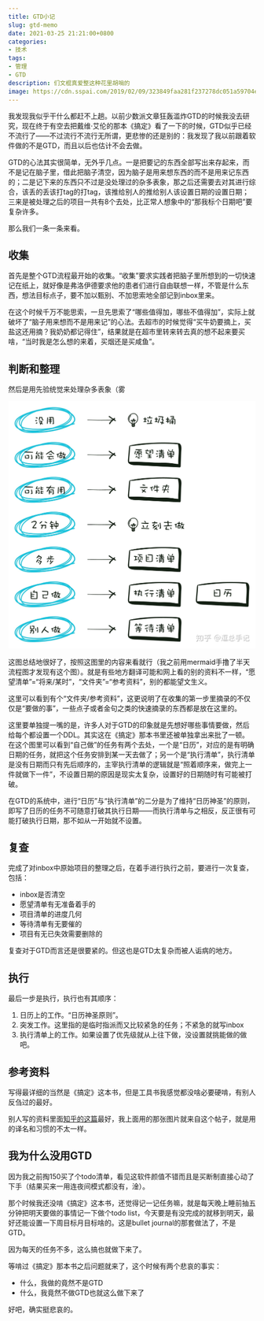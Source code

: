 ```yaml
---
title: GTD小记
slug: gtd-memo
date: 2021-03-25 21:21:00+0800
categories:
- 技术
tags:
- 管理
- GTD
description: 们文棍真爱整这种花里胡哨的
image: https://cdn.sspai.com/2019/02/09/323849faa281f237278dc051a59704e1.png?imageMogr2/auto-orient/quality/95/thumbnail/!1420x708r/gravity/Center/crop/1420x708/interlace/1
---
```


 我发现我似乎干什么都赶不上趟。以前少数派文章狂轰滥炸GTD的时候我没去研究，现在终于有空去把戴维·艾伦的那本《搞定》看了一下的时候，GTD似乎已经不流行了——不过流行不流行无所谓，更悲惨的还是别的：我发现了我以前跟着软件做的不是GTD，而且以后也估计不会去做。

GTD的心法其实很简单，无外乎几点。一是把要记的东西全部写出来存起来，而不是记在脑子里，借此把脑子清空，因为脑子是用来想东西的而不是用来记东西的；二是记下来的东西只不过是没处理过的杂多表象，那之后还需要去对其进行综合，该丢的丢该打tag的打tag，该推给别人的推给别人该设置日期的设置日期；三来是被处理之后的项目一共有8个去处，比正常人想象中的“那我标个日期吧”要复杂许多。

那么我们一条一条来看。

## 收集

首先是整个GTD流程最开始的收集。“收集”要求实践者把脑子里所想到的一切快速记在纸上，就好像是弗洛伊德要求他的患者们进行自由联想一样，不管是什么东西，想法目标点子，要不加以甄别、不加思索地全部记到inbox里来。

在这个时候千万不能思索，一旦先思索了“哪些值得加，哪些不值得加”，实际上就破坏了“脑子用来想而不是用来记”的心法。去超市的时候觉得“买牛奶要摘上，买盐这还用摘？我奶奶都记得住”，结果就是在超市里转来转去真的想不起来要买啥，“当时我是怎么想的来着，买烟还是买咸鱼”。

## 判断和整理

然后是用先验统觉来处理杂多表象（雾

![](https://raw.githubusercontent.com/yuukoamamiya/pic/master/202201021556319.jpg)

这图总结地很好了，按照这图里的内容来看就行（我之前用mermaid手撸了半天流程图才发现有这个图）。就是有些地方翻译可能和网上看的别的资料不一样，“愿望清单”=“将来/某时”，“文件夹”=“参考资料”，别的都能望文生义。

这里可以看到有个“文件夹/参考资料”，这更说明了在收集的第一步里摘录的不仅仅是“要做的事”，一些点子或者金句之类的快速摘录的东西都是放在这里的。

这里要单独提一嘴的是，许多人对于GTD的印象就是先想好哪些事情要做，然后给每个都设置一个DDL。其实这在《搞定》那本书里还被单独拿出来批了一顿。在这个图里可以看到“自己做”的任务有两个去处，一个是“日历”，对应的是有明确日期的任务，就把这个任务安排到某一天去做了；另一个是“执行清单”，执行清单是没有日期而只有先后顺序的，主宰执行清单的逻辑就是“照着顺序来，做完上一件就做下一件”，不设置日期的原因是现实太复杂，设置好的日期随时有可能被打破。

在GTD的系统中，进行“日历”与“执行清单”的二分是为了维持“日历神圣”的原则，即写了日历的任务不可随意打破其执行日期——而执行清单与之相反，反正很有可能打破执行日期，那不如从一开始就不设置。

## 复查

完成了对inbox中原始项目的整理之后，在着手进行执行之前，要进行一次复查，包括：

- inbox是否清空
- 愿望清单有无准备着手的
- 项目清单的进度几何
- 等待清单有无要催的
- 项目有无已失效需要删除的

复查对于GTD而言还是很要紧的。但这也是GTD太复杂而被人诟病的地方。

## 执行

最后一步是执行，执行也有其顺序：

1. 日历上的工作。“日历神圣原则”。
2. 突发工作。这里指的是临时指派而又比较紧急的任务；不紧急的就写inbox
3. 执行清单上的工作。如果设置了优先级就从上往下做，没设置就挑能做的做吧。

## 参考资料

写得最详细的当然是《搞定》这本书，但是工具书我感觉都没啥必要硬啃，有别人反刍过的最好。

别人写的资料里面[知乎的这篇](https://zhuanlan.zhihu.com/p/42694082)最好，我上面用的那张图片就来自这个帖子，就是用的译名和习惯的不太一样。

## 我为什么没用GTD

因为我之前掏150买了个todo清单，看见这软件颜值不错而且是买断制直接心动了下手（结果买来一用连夜间模式都没有，淦）。

那个时候我还没啃《搞定》这本书，还觉得记一记任务嘛，就是每天晚上睡前抽五分钟把明天要做的事情记一下做个todo list，今天要是有没完成的就移到明天，最好还能设置一下周目标月目标啥的。这是bullet journal的那套做法了，不是GTD。

因为每天的任务不多，这么搞也就做下来了。

等啃过《搞定》那本书之后问题就来了，这个时候有两个悲哀的事实：

- 什么，我做的竟然不是GTD
- 什么，我竟然不做GTD也就这么做下来了

好吧，确实挺悲哀的。